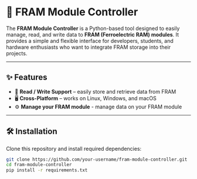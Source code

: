 # 🧩 FRAM Module Controller

The **FRAM Module Controller** is a Python-based tool designed to easily manage, read, and write data to **FRAM (Ferroelectric RAM) modules**.
It provides a simple and flexible interface for developers, students, and hardware enthusiasts who want to integrate FRAM storage into their projects.

---

## ✨ Features

* 📖 **Read / Write Support** – easily store and retrieve data from FRAM
* 🖥️ **Cross-Platform** – works on Linux, Windows, and macOS
* ⚙️ **Manage your FRAM module** - manage data on your FRAM module

---

## 🛠️ Installation

Clone this repository and install required dependencies:

```bash
git clone https://github.com/your-username/fram-module-controller.git
cd fram-module-controller
pip install -r requirements.txt
```
